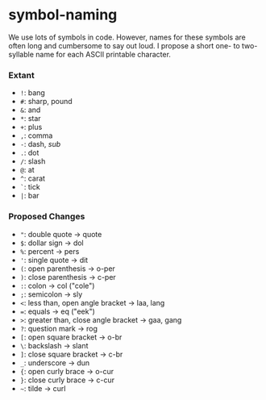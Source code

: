 # symbol-naming

We use lots of symbols in code. However, names for these symbols are often long and cumbersome to say out loud. I propose a short one- to two-syllable name for each ASCII printable character.

### Extant

- `!`: bang
- `#`: sharp, pound
- `&`: and
- `*`: star
- `+`: plus
- `,`: comma
- `-`: dash, *sub*
- `.`: dot
- `/`: slash
- `@`: at
- `^`: carat
- `` ` ``: tick
- `|`: bar

### Proposed Changes

- `"`: double quote → quote
- `$`: dollar sign → dol
- `%`: percent → pers
- `'`: single quote → dit
- `(`: open parenthesis → o-per
- `)`: close parenthesis → c-per
- `:`: colon → col ("cole")
- `;`: semicolon → sly
- `<`: less than, open angle bracket → laa, lang
- `=`: equals → eq ("eek")
- `>`: greater than, close angle bracket → gaa, gang
- `?`: question mark → rog
- `[`: open square bracket → o-br
- `\`: backslash → slant
- `]`: close square bracket → c-br
- `_`: underscore → dun
- `{`: open curly brace → o-cur
- `}`: close curly brace → c-cur
- `~`: tilde → curl
